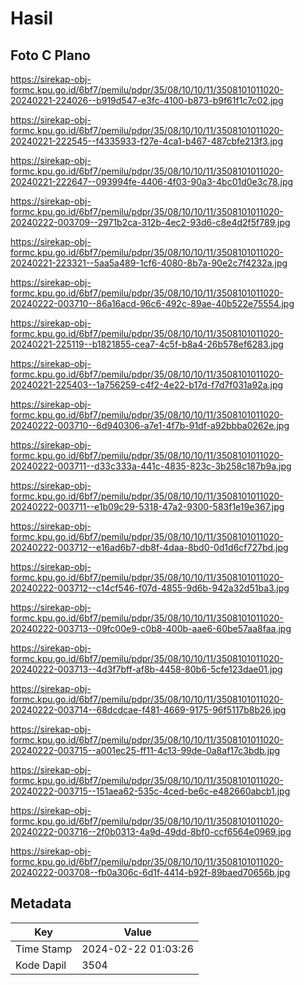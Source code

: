 # Hasil

## Foto C Plano

https://sirekap-obj-formc.kpu.go.id/6bf7/pemilu/pdpr/35/08/10/10/11/3508101011020-20240221-224026--b919d547-e3fc-4100-b873-b9f61f1c7c02.jpg

https://sirekap-obj-formc.kpu.go.id/6bf7/pemilu/pdpr/35/08/10/10/11/3508101011020-20240221-222545--f4335933-f27e-4ca1-b467-487cbfe213f3.jpg

https://sirekap-obj-formc.kpu.go.id/6bf7/pemilu/pdpr/35/08/10/10/11/3508101011020-20240221-222647--093994fe-4406-4f03-90a3-4bc01d0e3c78.jpg

https://sirekap-obj-formc.kpu.go.id/6bf7/pemilu/pdpr/35/08/10/10/11/3508101011020-20240222-003709--2971b2ca-312b-4ec2-93d6-c8e4d2f5f789.jpg

https://sirekap-obj-formc.kpu.go.id/6bf7/pemilu/pdpr/35/08/10/10/11/3508101011020-20240221-223321--5aa5a489-1cf6-4080-8b7a-90e2c7f4232a.jpg

https://sirekap-obj-formc.kpu.go.id/6bf7/pemilu/pdpr/35/08/10/10/11/3508101011020-20240222-003710--86a16acd-96c6-492c-89ae-40b522e75554.jpg

https://sirekap-obj-formc.kpu.go.id/6bf7/pemilu/pdpr/35/08/10/10/11/3508101011020-20240221-225119--b1821855-cea7-4c5f-b8a4-26b578ef6283.jpg

https://sirekap-obj-formc.kpu.go.id/6bf7/pemilu/pdpr/35/08/10/10/11/3508101011020-20240221-225403--1a756259-c4f2-4e22-b17d-f7d7f031a92a.jpg

https://sirekap-obj-formc.kpu.go.id/6bf7/pemilu/pdpr/35/08/10/10/11/3508101011020-20240222-003710--6d940306-a7e1-4f7b-91df-a92bbba0262e.jpg

https://sirekap-obj-formc.kpu.go.id/6bf7/pemilu/pdpr/35/08/10/10/11/3508101011020-20240222-003711--d33c333a-441c-4835-823c-3b258c187b9a.jpg

https://sirekap-obj-formc.kpu.go.id/6bf7/pemilu/pdpr/35/08/10/10/11/3508101011020-20240222-003711--e1b09c29-5318-47a2-9300-583f1e19e367.jpg

https://sirekap-obj-formc.kpu.go.id/6bf7/pemilu/pdpr/35/08/10/10/11/3508101011020-20240222-003712--e16ad6b7-db8f-4daa-8bd0-0d1d6cf727bd.jpg

https://sirekap-obj-formc.kpu.go.id/6bf7/pemilu/pdpr/35/08/10/10/11/3508101011020-20240222-003712--c14cf546-f07d-4855-9d6b-942a32d51ba3.jpg

https://sirekap-obj-formc.kpu.go.id/6bf7/pemilu/pdpr/35/08/10/10/11/3508101011020-20240222-003713--09fc00e9-c0b8-400b-aae6-60be57aa8faa.jpg

https://sirekap-obj-formc.kpu.go.id/6bf7/pemilu/pdpr/35/08/10/10/11/3508101011020-20240222-003713--4d3f7bff-af8b-4458-80b6-5cfe123dae01.jpg

https://sirekap-obj-formc.kpu.go.id/6bf7/pemilu/pdpr/35/08/10/10/11/3508101011020-20240222-003714--68dcdcae-f481-4669-9175-96f5117b8b26.jpg

https://sirekap-obj-formc.kpu.go.id/6bf7/pemilu/pdpr/35/08/10/10/11/3508101011020-20240222-003715--a001ec25-ff11-4c13-99de-0a8af17c3bdb.jpg

https://sirekap-obj-formc.kpu.go.id/6bf7/pemilu/pdpr/35/08/10/10/11/3508101011020-20240222-003715--151aea62-535c-4ced-be6c-e482660abcb1.jpg

https://sirekap-obj-formc.kpu.go.id/6bf7/pemilu/pdpr/35/08/10/10/11/3508101011020-20240222-003716--2f0b0313-4a9d-49dd-8bf0-ccf6564e0969.jpg

https://sirekap-obj-formc.kpu.go.id/6bf7/pemilu/pdpr/35/08/10/10/11/3508101011020-20240222-003708--fb0a306c-6d1f-4414-b92f-89baed70656b.jpg


## Metadata

| Key        | Value               |
| ---------- | ------------------- |
| Time Stamp | 2024-02-22 01:03:26 |
| Kode Dapil | 3504                |



